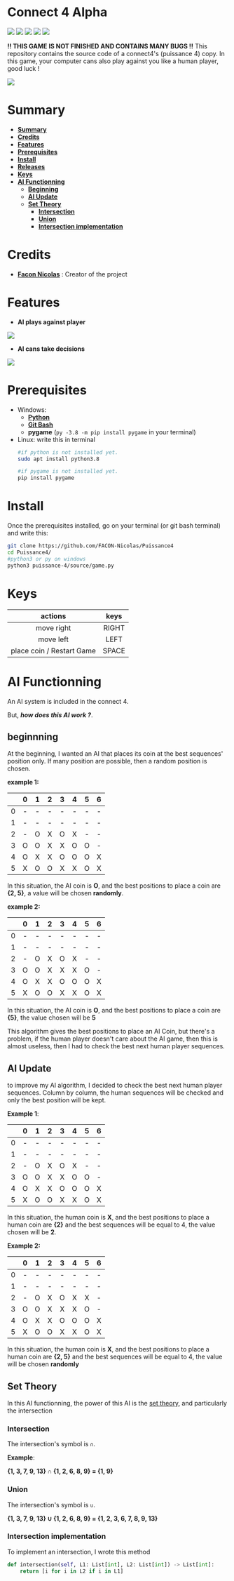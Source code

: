 # Connect 4 Alpha

![](https://img.shields.io/badge/Release-v3.0-blueviolet)
![](https://img.shields.io/badge/Language-python-005255)
![](https://img.shields.io/badge/Libraries-pygame-00cfff)
![](https://img.shields.io/badge/Size-57Ko-f12222)
![](https://badges.frapsoft.com/os/v2/open-source.svg?v=103)

**!! THIS GAME IS NOT FINISHED AND CONTAINS MANY BUGS !!**
This repository contains the source code of a connect4's (puissance 4) copy. In this game, your computer cans also play against you like a human player, good luck ! </p>

![](https://github.com/FACON-Nicolas/FACON-Nicolas/blob/main/resources/connect4.gif?raw=true)

# Summary

* **[Summary](#summary)**
* **[Credits](#credits)**
* **[Features](#features)**
* **[Prerequisites](#prerequisites)**
* **[Install](#install)**
* **[Releases](#releases)**
* **[Keys](#keys)**
* **[AI Functionning](#ai-functionning)**
    * **[Beginning](#beginnning)**
    * **[AI Update](#ai-update)**
    * **[Set Theory](#set-theory)**
        * **[Intersection](#intersection)**
        * **[Union](#union)**
        * **[Intersection implementation](#intersection-implementation)**

# Credits

* **[Facon Nicolas](https://www.github.com/FACON-Nicolas/)** : Creator of the project 

# Features

+ **AI plays against player**

![](https://i.ibb.co/7CkCW4W/Capture-d-cran-2022-02-19-105805.png)

+ **AI cans take decisions**

![](https://i.ibb.co/RcjdrP4/Capture-d-cran-2022-02-19-105806.png)

# Prerequisites

+ Windows:  
    - **[Python](https://www.python.org/downloads/)**
    - **[Git Bash](https://gitforwindows.org/)**
    - **pygame** (``py -3.8 -m pip install pygame`` in your terminal)
+ Linux: 
    write this in terminal 
    ```sh
    #if python is not installed yet.
    sudo apt install python3.8

    #if pygame is not installed yet.
    pip install pygame
    ```

# Install

Once the prerequisites installed, go on your terminal (or git bash terminal) and write this:

```sh
git clone https://github.com/FACON-Nicolas/Puissance4
cd Puissance4/
#python3 or py on windows
python3 puissance-4/source/game.py

```

# Keys

|          actions          | keys  |
|:-------------------------:|:-----:|
|         move right        | RIGHT |
|          move left        | LEFT  |
| place coin / Restart Game | SPACE |

# AI Functionning

An AI system is included in the connect 4.

But, ***how does this AI work ?***. 

## beginnning

At the beginning, I wanted an AI that places its coin at the best sequences' position only. If many position are possible, then a random position is chosen.

**example 1:**

|   | 0 | 1 | 2 | 3 | 4 | 5 | 6 |
|:-:|:-:|:-:|:-:|:-:|:-:|:-:|:-:|
| 0 | - | - | - | - | - | - | - |
| 1 | - | - | - | - | - | - | - |
| 2 | - | O | X | O | X | - | - |
| 3 | O | O | X | X | O | O | - |
| 4 | O | X | X | O | O | O | X |
| 5 | X | O | O | X | X | O | X |

In this situation, the AI coin is **O**, and the best positions to place a coin are **{2, 5}**, a value will be chosen **randomly**.

**example 2:**

|   | 0 | 1 | 2 | 3 | 4 | 5 | 6 |
|:-:|:-:|:-:|:-:|:-:|:-:|:-:|:-:|
| 0 | - | - | - | - | - | - | - |
| 1 | - | - | - | - | - | - | - |
| 2 | - | O | X | O | X | - | - |
| 3 | O | O | X | X | X | O | - |
| 4 | O | X | X | O | O | O | X |
| 5 | X | O | O | X | X | O | X |

In this situation, the AI coin is **O**, and the best positions to place a coin are **{5}**, the value chosen will be **5**

This algorithm gives the best positions to place an AI Coin, but there's a problem, if the human player doesn't care about the AI game, then this is almost useless, then I had to check the best next human player sequences.

## AI Update

to improve my AI algorithm, I decided to check the best next human player sequences. Column by column, the human sequences will be checked and only the best position will be kept.

**Example 1**:

|   | 0 | 1 | 2 | 3 | 4 | 5 | 6 |
|:-:|:-:|:-:|:-:|:-:|:-:|:-:|:-:|
| 0 | - | - | - | - | - | - | - |
| 1 | - | - | - | - | - | - | - |
| 2 | - | O | X | O | X | - | - |
| 3 | O | O | X | X | O | O | - |
| 4 | O | X | X | O | O | O | X |
| 5 | X | O | O | X | X | O | X |

In this situation, the human coin is **X**, and the best positions to place a human coin are **{2}** and the best sequences will be equal to 4, the value chosen will be **2**.

**Example 2:**

|   | 0 | 1 | 2 | 3 | 4 | 5 | 6 |
|:-:|:-:|:-:|:-:|:-:|:-:|:-:|:-:|
| 0 | - | - | - | - | - | - | - |
| 1 | - | - | - | - | - | - | - |
| 2 | - | O | X | O | X | X | - |
| 3 | O | O | X | X | X | O | - |
| 4 | O | X | X | O | O | O | X |
| 5 | X | O | O | X | X | O | X |

In this situation, the human coin is **X**, and the best positions to place a human coin are **{2, 5}** and the best sequences will be equal to 4, the value will be chosen **randomly**

## Set Theory

In this AI functionning, the power of this AI is the [set theory](https://en.wikipedia.org/wiki/Set_theory), and particularly the intersection

### Intersection

The intersection's symbol is ``∩``.

**Example**:

**{1, 3, 7, 9, 13} ∩ {1, 2, 6, 8, 9} = {1, 9}**

### Union

The intersection's symbol is ``∪``.

**{1, 3, 7, 9, 13} ∪ {1, 2, 6, 8, 9} = {1, 2, 3, 6, 7, 8, 9, 13}**

### Intersection implementation

To implement an intersection, I wrote this method 

```py
def intersection(self, L1: List[int], L2: List[int]) -> List[int]:
    return [i for i in L2 if i in L1]
```





